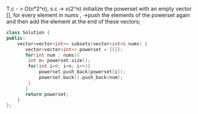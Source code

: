 T.c - > O(n*2^n), s.c -> o(2^n)
initialize the powerset with an empty vector [], 
for every element in nums , 
  ->push the elements of the powerset again and then add the element at the end of these vectors;


```cpp
class Solution {
public:
    vector<vector<int>> subsets(vector<int>& nums) {
       vector<vector<int>> powerset = {{}};
       for(int num : nums){
        int n= powerset.size();
        for(int i=0; i<n; i++){
            powerset.push_back(powerset[i]);
            powerset.back().push_back(num);
        }
       }
       return powerset;
    }
};
```